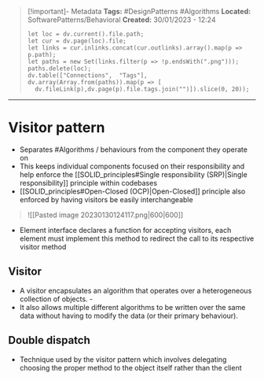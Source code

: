 > [!important]- Metadata
> **Tags:** #DesignPatterns #Algorithms 
> **Located:** SoftwarePatterns/Behavioral
> **Created:** 30/01/2023 - 12:24
> ```dataviewjs
>let loc = dv.current().file.path;
>let cur = dv.page(loc).file;
>let links = cur.inlinks.concat(cur.outlinks).array().map(p => p.path);
>let paths = new Set(links.filter(p => !p.endsWith(".png")));
>paths.delete(loc);
>dv.table(["Connections",  "Tags"], dv.array(Array.from(paths)).map(p => [
>   dv.fileLink(p),dv.page(p).file.tags.join("")]).slice(0, 20));
> ```

___
# Visitor pattern
- Separates #Algorithms / behaviours from the component they operate on
- This keeps individual components focused on their responsibility and help enforce the  [[SOLID_principles#Single responsibility (SRP)|Single responsibility]] principle within codebases
- [[SOLID_principles#Open-Closed (OCP)|Open-Closed]] principle also enforced by having visitors be easily interchangeable


> ![[Pasted image 20230130124117.png|600|600]]

- Element interface declares a function for accepting visitors, each element must implement this method to redirect the call to its respective visitor method 
## Visitor 
- A visitor encapsulates an algorithm that operates over a heterogeneous collection of objects. - 
- It also allows multiple different algorithms to be written over the same data without having to modify the data (or their primary behaviour).
## Double dispatch 
- Technique used by the visitor pattern which involves delegating choosing the proper method to the object itself rather than the client 